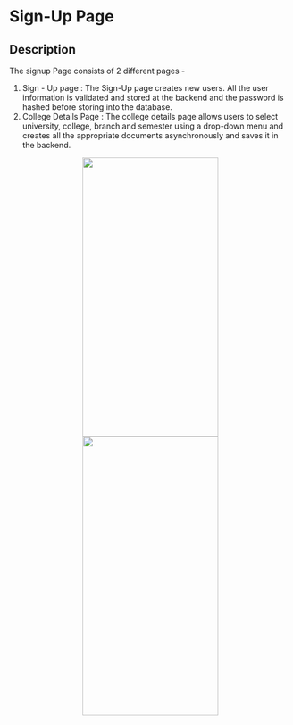 # Sign-Up Page

## Description 
The signup Page consists of 2 different pages - 
1. Sign - Up page : The Sign-Up page creates new users. All the user information is validated and stored at the backend and the password is hashed before storing into the database.
2. College Details Page : The college details page allows users to select university, college, branch and semester using a drop-down menu and creates all the appropriate documents asynchronously and saves it in the backend.
<p align="center">
  <img width="243" height="500" src="https://user-images.githubusercontent.com/53811147/122669973-40cbae80-d1dd-11eb-894d-8ea2d5c1cfcd.jpg" style="vertical-align:middle;margin:0px 50px"> 
 <img width="243" height="500" src="https://user-images.githubusercontent.com/53811147/122669869-d6b30980-d1dc-11eb-9c13-e9c778e55d7a.gif" style="vertical-align:middle;margin:0px 50px"> 
</p>


## 
 
